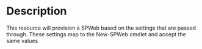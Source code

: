 # Description

This resource will provision a SPWeb based on the settings that are passed
through. These settings map to the New-SPWeb cmdlet and accept the same values
